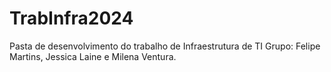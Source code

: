 # TrabInfra2024
Pasta de desenvolvimento do trabalho de Infraestrutura de TI
Grupo: Felipe Martins, Jessica Laine e Milena Ventura.
